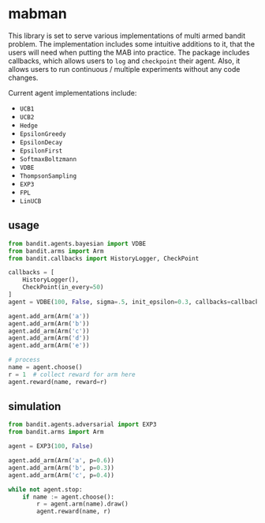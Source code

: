 # mabman

This library is set to serve various implementations of multi armed bandit problem. The implementation includes some  intuitive 
additions to it, that the users will need when putting the MAB into practice. 
The package includes callbacks, which allows users to `log` and `checkpoint` their agent. Also, it allows users to run continuous / multiple
experiments without any code changes.  

Current agent implementations include:
* `UCB1`
* `UCB2`
* `Hedge`
* `EpsilonGreedy`
* `EpsilonDecay`
* `EpsilonFirst`
* `SoftmaxBoltzmann`
* `VDBE`
* `ThompsonSampling`
* `EXP3`
* `FPL`
* `LinUCB`

##  usage

```python
from bandit.agents.bayesian import VDBE
from bandit.arms import Arm
from bandit.callbacks import HistoryLogger, CheckPoint

callbacks = [
    HistoryLogger(),
    CheckPoint(in_every=50)
]
agent = VDBE(100, False, sigma=.5, init_epsilon=0.3, callbacks=callbacks)

agent.add_arm(Arm('a'))
agent.add_arm(Arm('b'))
agent.add_arm(Arm('c'))
agent.add_arm(Arm('d'))
agent.add_arm(Arm('e'))

# process
name = agent.choose()
r = 1  # collect reward for arm here  
agent.reward(name, reward=r)
```
## simulation

```python
from bandit.agents.adversarial import EXP3
from bandit.arms import Arm

agent = EXP3(100, False)

agent.add_arm(Arm('a', p=0.6))
agent.add_arm(Arm('b', p=0.3))
agent.add_arm(Arm('c', p=0.4))

while not agent.stop:
    if name := agent.choose():
        r = agent.arm(name).draw()
        agent.reward(name, r)
```